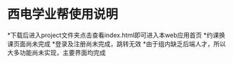 # 西电学业帮使用说明
*下载后进入project文件夹点击查看index.html即可进入本web应用首页
*约课换课页面尚未完成
*登录及注册尚未完成，跳转无效
*由于组内缺乏后端人才，所以大多功能尚未实现，主要界面均完成
